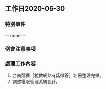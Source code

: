 ## 工作日2020-06-30

### 特別事件
-- none --

### 例會注意事項

### 處理工作內容
1. 台南競賽［稅教網路有獎徵答］名冊整理完畢。
1. 調整權限管理系統設計。
